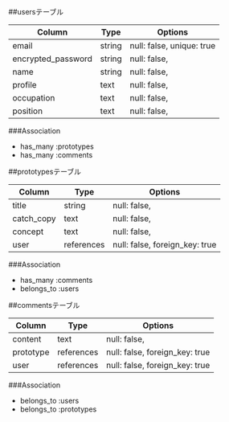 ##usersテーブル

| Column              | Type       | Options                        |
| ------------------- | ---------- | ------------------------------ |
| email               | string     | null: false, unique: true      |
| encrypted_password  | string     | null: false,                   |
| name                | string     | null: false,                   |
| profile             | text       | null: false,                   |
| occupation          | text       | null: false,                   |
| position            | text       | null: false,                   |

###Association
- has_many :prototypes
- has_many :comments


##prototypesテーブル

| Column              | Type       | Options                        |
| ------------------- | ---------- | ------------------------------ |
| title               | string     | null: false,                   |
| catch_copy          | text       | null: false,                   |
| concept             | text       | null: false,                   |
| user                | references | null: false, foreign_key: true |

###Association
- has_many :comments
- belongs_to :users



##commentsテーブル

| Column              | Type       | Options                        |
| ------------------- | ---------- | ------------------------------ |
| content             | text       | null: false,                   |
| prototype           | references | null: false, foreign_key: true |
| user                | references | null: false, foreign_key: true |

###Association
- belongs_to :users
- belongs_to :prototypes